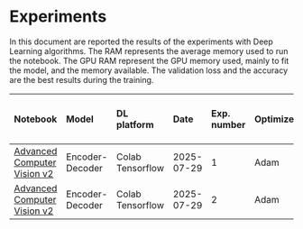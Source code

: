 Experiments
===========
In this document are reported the results of the experiments with Deep Learning algorithms. The RAM represents the average memory used to run the notebook. The GPU RAM represent the GPU memory used, mainly to fit the model, and the memory available. The validation loss and the accuracy are the best results during the training.

| Notebook | Model | DL platform | Date | Exp. number | Optimizer | Batch size | Num. epochs | Time per epoch (s)| Augmentation (% data increase)| Best validation loss | Best accuracy | RAM (GB) | GPU type | RAM GPU |  
|:--------|:--------|:------|:---------|:---------|:---------|:---------|:---------|:---------|:---------|:---------|:---------|:---------|:---------|:---------|
| [Advanced Computer Vision v2](advanced_computer_vision_v2.ipynb) | Encoder-Decoder | Colab Tensorflow | 2025-07-29| 1 | Adam | 64 | 40 | 80 | No | 0.3712 | 0.8599 | 9.5 | Nvidia T4 | 13.7 / 15.0 | 
| [Advanced Computer Vision v2](advanced_computer_vision_v2.ipynb) | Encoder-Decoder | Colab Tensorflow | 2025-07-29| 2 | Adam | 64 | 40 | 6 | Yes (400%) | 0.3916 | 0.8508 | 10.8 | Nvidia A100 | 16.50 / 40.0 | 

